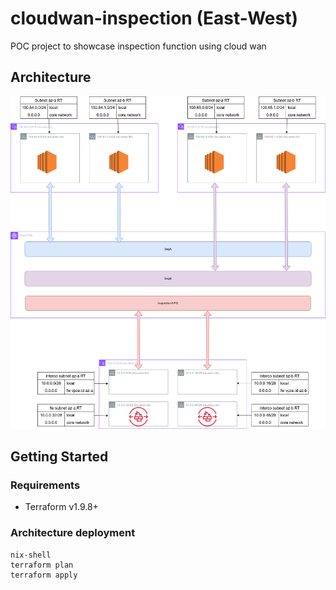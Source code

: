 # cloudwan-inspection (East-West)
POC project to showcase inspection function using cloud wan


## Architecture

![desing](docs/architecture.drawio.png)

## Getting Started

### Requirements

* Terraform v1.9.8+

### Architecture deployment
```console
nix-shell
terraform plan
terraform apply
```
